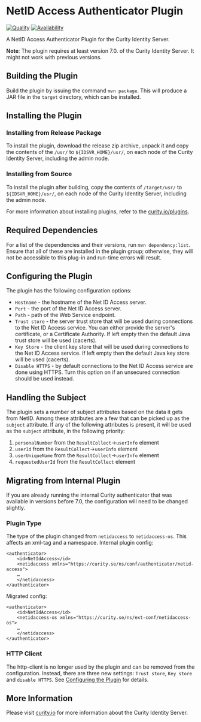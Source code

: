 # NetID Access Authenticator Plugin

[![Quality](https://img.shields.io/badge/quality-production-green)](https://curity.io/resources/code-examples/status/)
[![Availability](https://img.shields.io/badge/availability-binary-blue)](https://curity.io/resources/code-examples/status/)

A NetID Access Authenticator Plugin for the Curity Identity Server.

**Note**: The plugin requires at least version 7.0. of the Curity Identity Server. It might not work with previous versions.

## Building the Plugin

Build the plugin by issuing the command `mvn package`. This will produce a JAR file in the `target` directory, which can be installed.

## Installing the Plugin

### Installing from Release Package

To install the plugin, download the release zip archive, unpack it and copy the contents of the `/usr/` to `${IDSVR_HOME}/usr/`, 
on each node of the Curity Identity Server, including the admin node.

### Installing from Source

To install the plugin after building, copy the contents of `/target/usr/` to `${IDSVR_HOME}/usr/`, on each node of
the Curity Identity Server, including the admin node.

For more information about installing plugins, refer to the [curity.io/plugins](https://support.curity.io/docs/latest/developer-guide/plugins/index.html#plugin-installation).

## Required Dependencies

For a list of the dependencies and their versions, run `mvn dependency:list`. Ensure that all of these are installed in the plugin group; otherwise, they will not be accessible to this plug-in and run-time errors will result.

## Configuring the Plugin

The plugin has the following configuration options:

- `Hostname` - the hostname of the Net ID Access server.
- `Port` - the port of the Net ID Access server.
- `Path` - path of the Web Service endpoint.
- `Trust store` - the server trust store that will be used during connections to the Net ID Access service. You can either provide the server's certificate, or a Certificate Authority. If left empty then the default Java trust store will be used (cacerts).
- `Key Store` - the client key store that will be used during connections to the Net ID Access service. If left empty then the default Java key store will be used (cacerts).
- `Disable HTTPS` - by default connections to the Net ID Access service are done using HTTPS. Turn this option on if an unsecured connection should be used instead.

## Handling the Subject

The plugin sets a number of subject attributes based on the data it gets from NetID. Among these attributes are a few that can be picked up as the `subject` attribute. If any of the following attributes is present, it will be used as the `subject` attribute, in the following priority:

1. `personalNumber` from the `ResultCollect`->`userInfo` element
2. `userId` from the `ResultCollect`->`userInfo` element
3. `userUniqueName` from the `ResultCollect`->`userInfo` element
4. `requestedUserId` from the `ResultCollect` element

## Migrating from Internal Plugin

If you are already running the internal Curity authenticator that was available in versions before 7.0, the configuration will need to be changed slightly.

### Plugin Type

The type of the plugin changed from `netidaccess` to `netidaccess-os`. This affects an xml-tag and a namespace. 
Internal plugin config:
```
<authenticator>
    <id>NetIdAccess</id>
    <netidaccess xmlns="https://curity.se/ns/conf/authenticator/netid-access">
    …
    </netidaccess>
</authenticator>
```

Migrated config:
```
<authenticator>
    <id>NetIdAccess</id>
    <netidaccess-os xmlns="https://curity.se/ns/ext-conf/netidaccess-os">
    …
    </netidaccess>
</authenticator>
```

### HTTP Client

The http-client is no longer used by the plugin and can be removed from the configuration.
Instead, there are three new settings: `Trust store`, `Key store` and `disable HTTPS`. See [Configuring the Plugin](#configuring-the-plugin)
for details.

## More Information

Please visit [curity.io](https://curity.io/) for more information about the Curity Identity Server.
